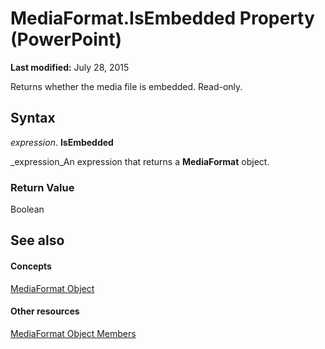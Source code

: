 
# MediaFormat.IsEmbedded Property (PowerPoint)

 **Last modified:** July 28, 2015

Returns whether the media file is embedded. Read-only.

## Syntax

 _expression_. **IsEmbedded**

 _expression_An expression that returns a  **MediaFormat** object.


### Return Value

Boolean


## See also


#### Concepts


 [MediaFormat Object](26035913-32c6-fa4e-91c4-2e232e4d84a9.md)
#### Other resources


 [MediaFormat Object Members](b291af82-4c7c-9898-207b-836f63c21d64.md)
